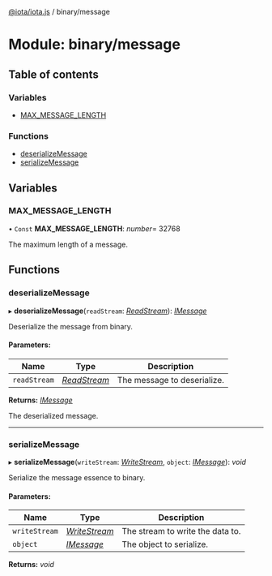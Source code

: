 [@iota/iota.js](../README.md) / binary/message

# Module: binary/message

## Table of contents

### Variables

- [MAX\_MESSAGE\_LENGTH](binary_message.md#max_message_length)

### Functions

- [deserializeMessage](binary_message.md#deserializemessage)
- [serializeMessage](binary_message.md#serializemessage)

## Variables

### MAX\_MESSAGE\_LENGTH

• `Const` **MAX\_MESSAGE\_LENGTH**: *number*= 32768

The maximum length of a message.

## Functions

### deserializeMessage

▸ **deserializeMessage**(`readStream`: [*ReadStream*](../classes/utils/readstream.readstream.md)): [*IMessage*](../interfaces/models/imessage.imessage.md)

Deserialize the message from binary.

#### Parameters:

Name | Type | Description |
------ | ------ | ------ |
`readStream` | [*ReadStream*](../classes/utils/readstream.readstream.md) | The message to deserialize.   |

**Returns:** [*IMessage*](../interfaces/models/imessage.imessage.md)

The deserialized message.

___

### serializeMessage

▸ **serializeMessage**(`writeStream`: [*WriteStream*](../classes/utils/writestream.writestream.md), `object`: [*IMessage*](../interfaces/models/imessage.imessage.md)): *void*

Serialize the message essence to binary.

#### Parameters:

Name | Type | Description |
------ | ------ | ------ |
`writeStream` | [*WriteStream*](../classes/utils/writestream.writestream.md) | The stream to write the data to.   |
`object` | [*IMessage*](../interfaces/models/imessage.imessage.md) | The object to serialize.    |

**Returns:** *void*
